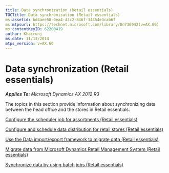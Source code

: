 ```yaml
---
title: Data synchronization (Retail essentials)
TOCTitle: Data synchronization (Retail essentials)
ms:assetid: bd4aee58-0ea4-43c2-846f-34454e3cab6f
ms:mtpsurl: https://technet.microsoft.com/library/Dn736942(v=AX.60)
ms:contentKeyID: 62200419
author: Khairunj
ms.date: 11/13/2014
mtps_version: v=AX.60
---
```


# Data synchronization (Retail essentials) 


_**Applies To:** Microsoft Dynamics AX 2012 R3_

The topics in this section provide information about synchronizing data between the head office and the stores in Retail essentials.

[Configure the scheduler job for assortments (Retail essentials)](configure-the-scheduler-job-for-assortments-retail-essentials.md)

[Configure and schedule data distribution for retail stores (Retail essentials)](configure-and-schedule-data-distribution-for-retail-stores-retail-essentials.md)

[Use the Data import/export framework to migrate data (Retail essentials)](use-the-data-import-export-framework-to-migrate-data-retail-essentials.md)

[Migrate data from Microsoft Dynamics Retail Management System (Retail essentials)](migrate-data-from-microsoft-dynamics-retail-management-system-retail-essentials.md)

[Synchronize data by using batch jobs (Retail essentials)](synchronize-data-by-using-batch-jobs-retail-essentials.md)

  


